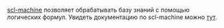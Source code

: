 [scl-machine](https://github.com/ostis-ai/scl-machine) позволяет обрабатывать базу знаний с помощью логических формул.
Увидеть документацию по scl-machine можно [тут](https://github.com/ostis-ai/scl-machine/blob/main/docs/main.pdf).

